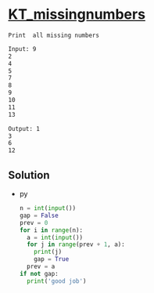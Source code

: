 # [KT_missingnumbers](https://open.kattis.com/problems/missingnumbers)

```en
Print  all missing numbers 
```

```txt
Input: 9
2
4
5
7
8
9
10
11
13

Output: 1
3
6
12
```

## Solution

* py

  ```py
  n = int(input())
  gap = False
  prev = 0
  for i in range(n):
    a = int(input())
    for j in range(prev + 1, a):
      print(j)
      gap = True
    prev = a
  if not gap:
    print('good job')
  ```
